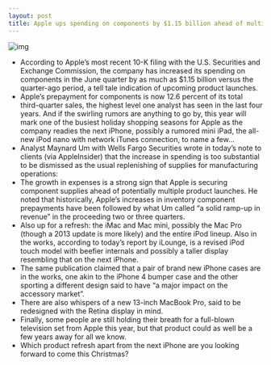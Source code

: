 ```yaml
---
layout: post
title: Apple ups spending on components by $1.15 billion ahead of multiple product launches
---
```

![img](http://media.idownloadblog.com/wp-content/uploads/2012/07/Wells-Fargo-Apple-components-spending-20120730.jpg)
* According to Apple’s most recent 10-K filing with the U.S. Securities and Exchange Commission, the company has increased its spending on components in the June quarter by as much as $1.15 billion versus the quarter-ago period, a tell tale indication of upcoming product launches.
* Apple’s prepayment for components is now 12.6 percent of its total third-quarter sales, the highest level one analyst has seen in the last four years. And if the swirling rumors are anything to go by, this year will mark one of the busiest holiday shopping seasons for Apple as the company readies the next iPhone, possibly a rumored mini iPad, the all-new iPod nano with network iTunes connection, to name a few…
* Analyst Maynard Um with Wells Fargo Securities wrote in today’s note to clients (via AppleInsider) that the increase in spending is too substantial to be dismissed as the usual replenishing of supplies for manufacturing operations:
* The growth in expenses is a strong sign that Apple is securing component supplies ahead of potentially multiple product launches. He noted that historically, Apple’s increases in inventory component prepayments have been followed by what Um called “a solid ramp-up in revenue” in the proceeding two or three quarters.
* Also up for a refresh: the iMac and Mac mini, possibly the Mac Pro (though a 2013 update is more likely) and the entire iPod lineup. Also in the works, according to today’s report by iLounge, is a revised iPod touch model with beefier internals and possibly a taller display resembling that on the next iPhone.
* The same publication claimed that a pair of brand new iPhone cases are in the works, one akin to the iPhone 4 bumper case and the other sporting a different design said to have “a major impact on the accessory market”.
* There are also whispers of a new 13-inch MacBook Pro, said to be redesigned with the Retina display in mind.
* Finally, some people are still holding their breath for a full-blown television set from Apple this year, but that product could as well be a few years away for all we know.
* Which product refresh apart from the next iPhone are you looking forward to come this Christmas?

